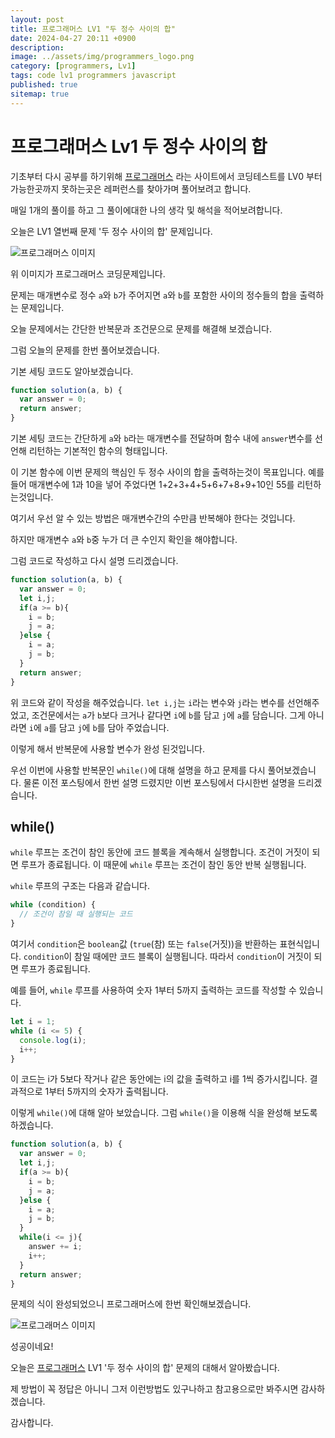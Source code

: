 ```yaml
---
layout: post
title: 프로그래머스 LV1 "두 정수 사이의 합"
date: 2024-04-27 20:11 +0900
description: 
image: ../assets/img/programmers_logo.png
category: [programmers, Lv1]
tags: code lv1 programmers javascript
published: true
sitemap: true
---
```


# 프로그래머스 Lv1 두 정수 사이의 합

  기초부터 다시 공부를 하기위해 [프로그래머스](https://programmers.co.kr/) 라는 사이트에서
  코딩테스트를 LV0 부터 가능한곳까지 못하는곳은 레퍼런스를 찾아가며 풀어보려고 합니다.
  
  매일 1개의 풀이를 하고 그 풀이에대한 나의 생각 및 해석을 적어보려합니다.

  오늘은 LV1 열번째 문제 '두 정수 사이의 합' 문제입니다.

  ![프로그래머스 이미지](https://spearboy.github.io/assets/img/두정수사이의합_01.png)

  위 이미지가 프로그래머스 코딩문제입니다.
  
  문제는 매개변수로 정수 `a`와 `b`가 주어지면 `a`와 `b`를 포함한 사이의 정수들의 합을 출력하는 문제입니다.

  오늘 문제에서는 간단한 반복문과 조건문으로 문제를 해결해 보겠습니다.

  그럼 오늘의 문제를 한번 풀어보겠습니다.

  기본 세팅 코드도 알아보겠습니다.
  
```javascript
function solution(a, b) {
  var answer = 0;
  return answer;
}
```

기본 세팅 코드는 간단하게 `a`와 `b`라는 매개변수를 전달하며 함수 내에 `answer`변수를 선언해 리턴하는 기본적인 함수의 형태입니다.

이 기본 함수에 이번 문제의 핵심인 두 정수 사이의 합을 출력하는것이 목표입니다. 예를 들어 매개변수에 1과 10을 넣어 주었다면 1+2+3+4+5+6+7+8+9+10인 55를 리턴하는것입니다.

여기서 우선 알 수 있는 방법은 매개변수간의 수만큼 반복해야 한다는 것입니다.

하지만 매개변수 `a`와 `b`중 누가 더 큰 수인지 확인을 해야합니다.

그럼 코드로 작성하고 다시 설명 드리겠습니다.

```javascript
function solution(a, b) {
  var answer = 0;
  let i,j;
  if(a >= b){
    i = b;
    j = a;
  }else {
    i = a;
    j = b;
  }
  return answer;
}
```
위 코드와 같이 작성을 해주었습니다. `let i,j`는 `i`라는 변수와 `j`라는 변수를 선언해주었고, 조건문에서는 `a`가 `b`보다 크거나 같다면 `i`에 `b`를 담고 `j`에 `a`를 담습니다. 그게 아니라면 `i`에 `a`를 담고 `j`에 `b`를 담아 주었습니다.

이렇게 해서 반복문에 사용할 변수가 완성 된것입니다.

우선 이번에 사용할 반복문인 `while()`에 대해 설명을 하고 문제를 다시 풀어보겠습니다.
물론 이전 포스팅에서 한번 설명 드렸지만 이번 포스팅에서 다시한번 설명을 드리겠습니다.

## while()

`while` 루프는 조건이 참인 동안에 코드 블록을 계속해서 실행합니다. 조건이 거짓이 되면 루프가 종료됩니다. 이 때문에 `while` 루프는 조건이 참인 동안 반복 실행됩니다.

`while` 루프의 구조는 다음과 같습니다.

```javascript
while (condition) {
  // 조건이 참일 때 실행되는 코드
}
```

여기서 `condition`은 `boolean`값 (`true`(참) 또는 `false`(거짓))을 반환하는 표현식입니다. `condition`이 참일 때에만 코드 블록이 실행됩니다. 따라서 `condition`이 거짓이 되면 루프가 종료됩니다.

예를 들어, `while` 루프를 사용하여 숫자 1부터 5까지 출력하는 코드를 작성할 수 있습니다.

```javascript
let i = 1;
while (i <= 5) {
  console.log(i);
  i++;
}
```

이 코드는 i가 5보다 작거나 같은 동안에는 i의 값을 출력하고 i를 1씩 증가시킵니다. 결과적으로 1부터 5까지의 숫자가 출력됩니다.


이렇게 `while()`에 대해 알아 보았습니다. 그럼 `while()`을 이용해 식을 완성해 보도록 하겠습니다.

```javascript
function solution(a, b) {
  var answer = 0;
  let i,j;
  if(a >= b){
    i = b;
    j = a;
  }else {
    i = a;
    j = b;
  }
  while(i <= j){
    answer += i;
    i++;
  }
  return answer;
}
```

문제의 식이 완성되었으니 프로그래머스에 한번 확인해보겠습니다.

![프로그래머스 이미지](https://spearboy.github.io/assets/img/두정수사이의합_02.png)

성공이네요!

오늘은 [프로그래머스](https://programmers.co.kr/) LV1 '두 정수 사이의 합' 문제의 대해서 알아봤습니다.

제 방법이 꼭 정답은 아니니 그저 이런방법도 있구나하고 참고용으로만 봐주시면 감사하겠습니다.

감사합니다.
